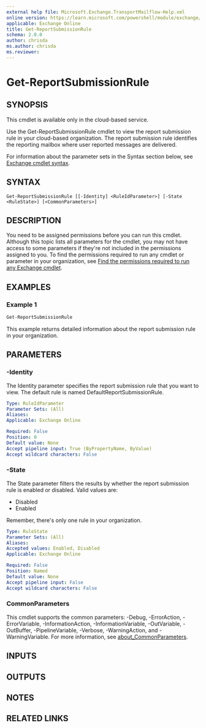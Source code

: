 ```yaml
---
external help file: Microsoft.Exchange.TransportMailflow-Help.xml
online version: https://learn.microsoft.com/powershell/module/exchange/get-reportsubmissionrule
applicable: Exchange Online
title: Get-ReportSubmissionRule
schema: 2.0.0
author: chrisda
ms.author: chrisda
ms.reviewer:
---
```



# Get-ReportSubmissionRule

## SYNOPSIS
This cmdlet is available only in the cloud-based service.

Use the Get-ReportSubmissionRule cmdlet to view the report submission rule in your cloud-based organization. The report submission rule identifies the reporting mailbox where user reported messages are delivered.

For information about the parameter sets in the Syntax section below, see [Exchange cmdlet syntax](https://learn.microsoft.com/powershell/exchange/exchange-cmdlet-syntax).

## SYNTAX

```
Get-ReportSubmissionRule [[-Identity] <RuleIdParameter>] [-State <RuleState>] [<CommonParameters>]
```

## DESCRIPTION
You need to be assigned permissions before you can run this cmdlet. Although this topic lists all parameters for the cmdlet, you may not have access to some parameters if they're not included in the permissions assigned to you. To find the permissions required to run any cmdlet or parameter in your organization, see [Find the permissions required to run any Exchange cmdlet](https://learn.microsoft.com/powershell/exchange/find-exchange-cmdlet-permissions).

## EXAMPLES

### Example 1
```powershell
Get-ReportSubmissionRule
```

This example returns detailed information about the report submission rule in your organization.

## PARAMETERS

### -Identity
The Identity parameter specifies the report submission rule that you want to view. The default rule is named DefaultReportSubmissionRule.

```yaml
Type: RuleIdParameter
Parameter Sets: (All)
Aliases:
Applicable: Exchange Online

Required: False
Position: 0
Default value: None
Accept pipeline input: True (ByPropertyName, ByValue)
Accept wildcard characters: False
```

### -State
The State parameter filters the results by whether the report submission rule is enabled or disabled. Valid values are:

- Disabled
- Enabled

Remember, there's only one rule in your organization.

```yaml
Type: RuleState
Parameter Sets: (All)
Aliases:
Accepted values: Enabled, Disabled
Applicable: Exchange Online

Required: False
Position: Named
Default value: None
Accept pipeline input: False
Accept wildcard characters: False
```

### CommonParameters
This cmdlet supports the common parameters: -Debug, -ErrorAction, -ErrorVariable, -InformationAction, -InformationVariable, -OutVariable, -OutBuffer, -PipelineVariable, -Verbose, -WarningAction, and -WarningVariable. For more information, see [about_CommonParameters](https://go.microsoft.com/fwlink/p/?LinkID=113216).

## INPUTS

## OUTPUTS

## NOTES

## RELATED LINKS

